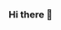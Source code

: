 ### Hi there 👋

<!--
**romyradau/romyradau** is a ✨ _special_ ✨ repository because its `README.md` (this file) appears on your GitHub profile.

Here are some ideas to get you started:

- 🔭 I’m currently working on a simple realistic 3Draycaster and implementing daily routines that resonate with me
- 🌱 I’m currently learning C, soon C++ and being human 
- 👯 I’m looking to collaborate on services which will assist us in a dreamlike (scifi) and useful way
- 🤔 I’m looking for touchpoints to find out what opportunities there are regarding software engineering
- 💬 Ask me about things you never dared asking
- 📫 How to reach me: {Instagram}(www.instagram.com)
- ⚡ Fun fact: i am afraid i swallowed a tiny dinosaur that bays occasionally
-->
